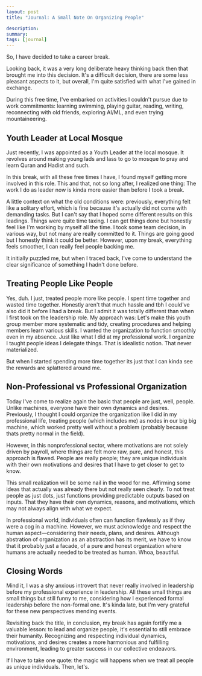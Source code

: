 ```yaml
---
layout: post
title: "Journal: A Small Note On Organizing People"

description:
summary:
tags: [journal]
---
```


So, I have decided to take a career break.

Looking back, it was a very long deliberate heavy thinking back then that brought me into this decision. It's a difficult decision, there are some less pleasant aspects to it, but overall, I'm quite satisfied with what I've gained in exchange.

During this free time, I've embarked on activities I couldn't pursue due to work commitments: learning swimming, playing guitar, reading, writing, reconnecting with old friends, exploring AI/ML, and even trying mountaineering.

## Youth Leader at Local Mosque

Just recently, I was appointed as a Youth Leader at the local mosque. It revolves around making young lads and lass to go to mosque to pray and learn Quran and Hadist and such.

In this break, with all these free times I have, I found myself getting more involved in this role. This and that, not so long after, I realized one thing: The work I do as leader now is kinda more easier than before I took a break.

A little context on what the old conditions were: previously, everything felt like a solitary effort, which is fine because it's actually did not come with demanding tasks. But I can't say that I hoped some different results on this leadings. Things were quite time taxing. I can get things done but honestly feel like I'm working by myself all the time. I took some team decision, in various way, but not many are really committed to it. Things are going good but I honestly think it could be better. However, upon my break, everything feels smoother, I can really feel people backing me.

It initially puzzled me, but when I traced back, I've come to understand the clear significance of something I hadn't done before.

## Treating People Like People

Yes, duh. I just, treated people more like people. I spent time together and wasted time together. Honestly aren't that much hassle and tbh I could've also did it before I had a break. But I admit it was totally different than when I first took on the leadership role. My approach was: Let's make this youth group member more systematic and tidy, creating procedures and helping members learn various skills. I wanted the organization to function smoothly even in my absence. Just like what I did at my professional work. I organize I taught people ideas I delegate things. That is idealistic notion. That never materialized.

But when I started spending more time together its just that I can kinda see the rewards are splattered around me.

## Non-Professional vs Professional Organization

Today I've come to realize again the basic that people are just, well, people. Unlike machines, everyone have their own dynamics and desires. Previously, I thought I could organize the organization like I did in my professional life, treating people (which includes me) as nodes in our big big machine, which worked pretty well without a problem (probably because thats pretty normal in the field).

However, in this nonprofessional sector, where motivations are not solely driven by payroll, where things are felt more raw, pure, and honest, this approach is flawed. People are really people; they are unique individuals with their own motivations and desires that I have to get closer to get to know.

This small realization will be some nail in the wood for me. Affirming some ideas that actually was already there but not really seen clearly. To not treat people as just dots, just functions providing predictable outputs based on inputs. That they have their own dynamics, reasons, and motivations, which may not always align with what we expect.

In professional world, individuals often can function flawlessly as if they were a cog in a machine. However, we must acknowledge and respect the human aspect—considering their needs, plans, and desires. Although abstration of organization as an abstraction has its merit, we have to know that it probably just a facade, of a pure and honest organization where humans are actually needed to be treated as human. Whoa, beautiful.

## Closing Words

Mind it, I was a shy anxious introvert that never really involved in leadership before my professional experience in leadership. All these small things are small things but still funny to me, considering how I experienced formal leadership before the non-formal one. It's kinda late, but I'm very grateful for these new perspectives mending events.

Revisiting back the title, in conclusion, my break has again fortify me a valuable lesson: to lead and organize people, it's essential to still embrace their humanity. Recognizing and respecting individual dynamics, motivations, and desires creates a more harmonious and fulfilling environment, leading to greater success in our collective endeavors.

If I have to take one quote: the magic will happens when we treat all people as unique individuals. Then, let's.